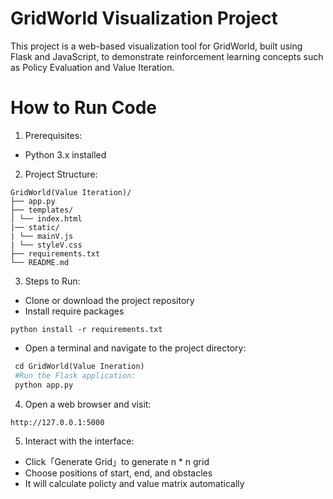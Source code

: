# GridWorld Visualization Project
This project is a web-based visualization tool for GridWorld, built using Flask and JavaScript, to demonstrate reinforcement learning concepts such as Policy Evaluation and Value Iteration.

# How to Run Code
1. Prerequisites:
  * Python 3.x installed
2. Project Structure:
```
GridWorld(Value Iteration)/
├── app.py
├── templates/
│ └── index.html
|── static/
| └── mainV.js
| └── styleV.css
├── requirements.txt
└── README.md
```
3. Steps to Run:
* Clone or download the project repository
* Install require packages
```
python install -r requirements.txt
```
* Open a terminal and navigate to the project directory:
```python
 cd GridWorld(Value Ineration)
 #Run the Flask application:
 python app.py
```
4. Open a web browser and visit:
```
http://127.0.0.1:5000
```
5. Interact with the interface:
* Click「Generate Grid」to generate n * n grid
* Choose positions of start, end, and obstacles
* It will calculate policty and value matrix automatically
